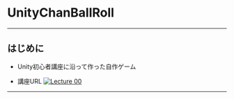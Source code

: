 # UnityChanBallRoll

--------------------------------------------------------------------------
## はじめに
- Unity初心者講座に沿って作った自作ゲーム

- 講座URL
  [![Lecture 00](https://img.youtube.com/vi/97-_OnbwF5M/0.jpg)](https://www.youtube.com/watch?v=97-_OnbwF5M)

--------------------------------------------------------------------------
